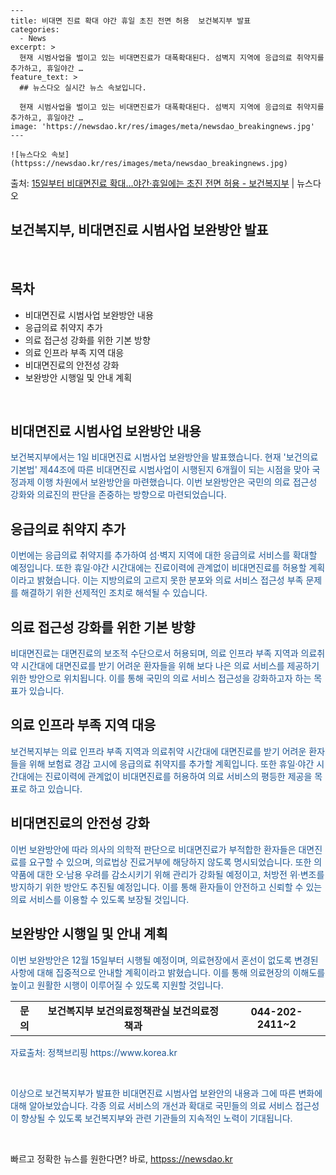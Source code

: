     ---
    title: 비대면 진료 확대 야간 휴일 초진 전면 허용  보건복지부 발표
    categories:
      - News
    excerpt: >
      현재 시범사업을 벌이고 있는 비대면진료가 대폭확대된다. 섬벽지 지역에 응급의료 취약지를 추가하고, 휴일야간 …
    feature_text: >
      ## 뉴스다오 실시간 뉴스 속보입니다.
    
      현재 시범사업을 벌이고 있는 비대면진료가 대폭확대된다. 섬벽지 지역에 응급의료 취약지를 추가하고, 휴일야간 …
    image: 'https://newsdao.kr/res/images/meta/newsdao_breakingnews.jpg'
    ---
    
    ![뉴스다오 속보](httpss://newsdao.kr/res/images/meta/newsdao_breakingnews.jpg)

<p>출처: <a href="httpss://newsdao.kr/2705" rel="dofollow">15일부터 비대면진료 확대…야간·휴일에는 초진 전면 허용 - 보건복지부</a> | 뉴스다오</p>

<h2>보건복지부, 비대면진료 시범사업 보완방안 발표</h2>
<p data-ke-size="size16">&nbsp;</p>
<h2 data-ke-size="size26">목차</h2>
<ul>
    <li>비대면진료 시범사업 보완방안 내용</li>
    <li>응급의료 취약지 추가</li>
    <li>의료 접근성 강화를 위한 기본 방향</li>
    <li>의료 인프라 부족 지역 대응</li>
    <li>비대면진료의 안전성 강화</li>
    <li>보완방안 시행일 및 안내 계획</li>
</ul>
<p data-ke-size="size16">&nbsp;</p>

<h2>비대면진료 시범사업 보완방안 내용</h2>
<p><span style="color: #1a5490;">보건복지부에서는 1일 비대면진료 시범사업 보완방안을 발표했습니다. 현재 '보건의료기본법' 제44조에 따른 비대면진료 시범사업이 시행된지 6개월이 되는 시점을 맞아 국정과제 이행 차원에서 보완방안을 마련했습니다. 이번 보완방안은 국민의 의료 접근성 강화와 의료진의 판단을 존중하는 방향으로 마련되었습니다.</span></p>

<h2>응급의료 취약지 추가</h2>
<p><span style="color: #1a5490;">이번에는 응급의료 취약지를 추가하여 섬·벽지 지역에 대한 응급의료 서비스를 확대할 예정입니다. 또한 휴일·야간 시간대에는 진료이력에 관계없이 비대면진료를 허용할 계획이라고 밝혔습니다. 이는 지방의료의 고르지 못한 분포와 의료 서비스 접근성 부족 문제를 해결하기 위한 선제적인 조치로 해석될 수 있습니다.</span></p>

<h2>의료 접근성 강화를 위한 기본 방향</h2>
<p><span style="color: #1a5490;">비대면진료는 대면진료의 보조적 수단으로서 허용되며, 의료 인프라 부족 지역과 의료취약 시간대에 대면진료를 받기 어려운 환자들을 위해 보다 나은 의료 서비스를 제공하기 위한 방안으로 위치됩니다. 이를 통해 국민의 의료 서비스 접근성을 강화하고자 하는 목표가 있습니다.</span></p>

<h2>의료 인프라 부족 지역 대응</h2>
<p><span style="color: #1a5490;">보건복지부는 의료 인프라 부족 지역과 의료취약 시간대에 대면진료를 받기 어려운 환자들을 위해 보험료 경감 고시에 응급의료 취약지를 추가할 계획입니다. 또한 휴일·야간 시간대에는 진료이력에 관계없이 비대면진료를 허용하여 의료 서비스의 평등한 제공을 목표로 하고 있습니다.</span></p>

<h2>비대면진료의 안전성 강화</h2>
<p><span style="color: #1a5490;">이번 보완방안에 따라 의사의 의학적 판단으로 비대면진료가 부적합한 환자들은 대면진료를 요구할 수 있으며, 의료법상 진료거부에 해당하지 않도록 명시되었습니다. 또한 의약품에 대한 오·남용 우려를 감소시키기 위해 관리가 강화될 예정이고, 처방전 위·변조를 방지하기 위한 방안도 추진될 예정입니다. 이를 통해 환자들이 안전하고 신뢰할 수 있는 의료 서비스를 이용할 수 있도록 보장될 것입니다.</span></p>

<h2>보완방안 시행일 및 안내 계획</h2>
<p><span style="color: #1a5490;">이번 보완방안은 12월 15일부터 시행될 예정이며, 의료현장에서 혼선이 없도록 변경된 사항에 대해 집중적으로 안내할 계획이라고 밝혔습니다. 이를 통해 의료현장의 이해도를 높이고 원활한 시행이 이루어질 수 있도록 지원할 것입니다.</span></p>
<table>
    <tbody>
        <tr>
            <td style="text-align: center; height: 17px;"><b>문의</b></td>
            <td style="text-align: center; height: 17px;"><b>보건복지부 보건의료정책관실 보건의료정책과</b></td>
            <td style="text-align: center; height: 17px;"><b>044-202-2411~2</b></td>
        </tr>
    </tbody>
</table>
<p><span style="color: #1a5490;">자료출처: 정책브리핑 https://www.korea.kr</span></p>
<p data-ke-size="size16">&nbsp;</p>

<p><span style="color: #1a5490;">이상으로 보건복지부가 발표한 비대면진료 시범사업 보완안의 내용과 그에 따른 변화에 대해 알아보았습니다. 각종 의료 서비스의 개선과 확대로 국민들의 의료 서비스 접근성이 향상될 수 있도록 보건복지부와 관련 기관들의 지속적인 노력이 기대됩니다.</span></p>
<p data-ke-size="size16">&nbsp;</p> 

빠르고 정확한 뉴스를 원한다면? 바로, <a href="httpss://newsdao.kr" rel="dofollow">httpss://newsdao.kr</a>


    